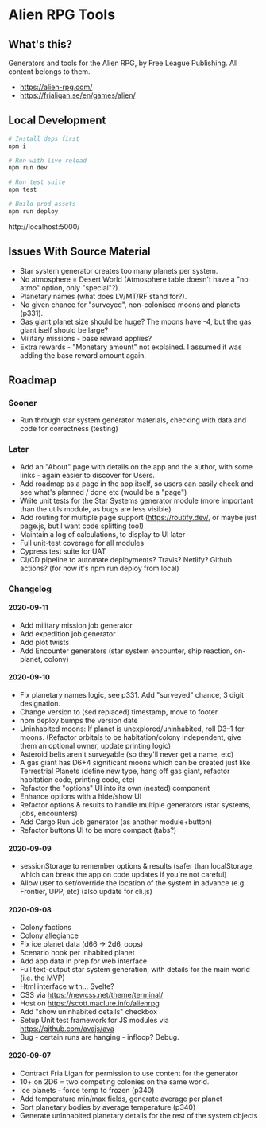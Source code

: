 # Alien RPG Tools

## What's this?

Generators and tools for the Alien RPG, by Free League Publishing. All content belongs to them.

* https://alien-rpg.com/
* https://frialigan.se/en/games/alien/

## Local Development

```bash
# Install deps first
npm i

# Run with live reload
npm run dev

# Run test suite
npm test

# Build prod assets
npm run deploy
```

http://localhost:5000/

## Issues With Source Material

* Star system generator creates too many planets per system.
* No atmosphere = Desert World (Atmosphere table doesn't have a "no atmo" option, only "special"?).
* Planetary names (what does LV/MT/RF stand for?).
* No given chance for "surveyed", non-colonised moons and planets (p331).
* Gas giant planet size should be huge? The moons have -4, but the gas giant iself should be large?
* Military missions - base reward applies?
* Extra rewards - "Monetary amount" not explained. I assumed it was adding the base reward amount again.

## Roadmap

### Sooner

* Run through star system generator materials, checking with data and code for correctness (testing)

### Later

* Add an "About" page with details on the app and the author, with some links - again easier to discover for Users.
* Add roadmap as a page in the app itself, so users can easily check and see what's planned / done etc (would be a "page")
* Write unit tests for the Star Systems generator module (more important than the utils module, as bugs are less visible)
* Add routing for multiple page support (https://routify.dev/, or maybe just page.js, but I want code splitting too!)
* Maintain a log of calculations, to display to UI later
* Full unit-test coverage for all modules
* Cypress test suite for UAT
* CI/CD pipeline to automate deployments? Travis? Netlify? Github actions? (for now it's npm run deploy from local)

### Changelog

#### 2020-09-11

* Add military mission job generator
* Add expedition job generator
* Add plot twists
* Add Encounter generators (star system encounter, ship reaction, on-planet, colony)

#### 2020-09-10

* Fix planetary names logic, see p331. Add "surveyed" chance, 3 digit designation.
* Change version to (sed replaced) timestamp, move to footer
* npm deploy bumps the version date
* Uninhabited moons: If planet is unexplored/uninhabited, roll D3–1 for moons. (Refactor orbitals to be habitation/colony independent, give them an optional owner, update printing logic)
* Asteroid belts aren't surveyable (so they'll never get a name, etc)
* A gas giant has D6+4 significant moons which can be created just like Terrestrial Planets (define new type, hang off gas giant, refactor habitation code, printing code, etc)
* Refactor the "options" UI into its own (nested) component
* Enhance options with a hide/show UI
* Refactor options & results to handle multiple generators (star systems, jobs, encounters)
* Add Cargo Run Job generator (as another module+button)
* Refactor buttons UI to be more compact (tabs?)

#### 2020-09-09

* sessionStorage to remember options & results (safer than localStorage, which can break the app on code updates if you're not careful)
* Allow user to set/override the location of the system in advance (e.g. Frontier, UPP, etc) (also update for cli.js)

#### 2020-09-08

* Colony factions
* Colony allegiance
* Fix ice planet data (d66 -> 2d6, oops)
* Scenario hook per inhabited planet
* Add app data in prep for web interface
* Full text-output star system generation, with details for the main world (i.e. the MVP)
* Html interface with... Svelte?
* CSS via https://newcss.net/theme/terminal/
* Host on https://scott.maclure.info/alienrpg
* Add "show uninhabited details" checkbox
* Setup Unit test framework for JS modules via https://github.com/avajs/ava
* Bug - certain runs are hanging - infloop? Debug.

#### 2020-09-07

* Contract Fria Ligan for permission to use content for the generator
* 10+ on 2D6 = two competing colonies on the same world.
* Ice planets - force temp to frozen (p340)
* Add temperature min/max fields, generate average per planet
* Sort planetary bodies by average temperature (p340)
* Generate uninhabited planetary details for the rest of the system objects
